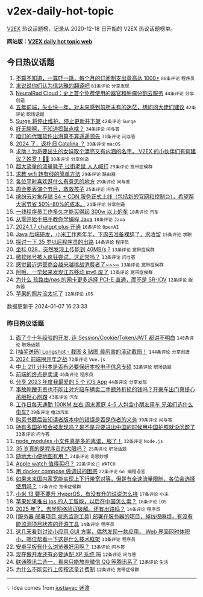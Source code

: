 # v2ex-daily-hot-topic

[V2EX](https://www.v2ex.com/) 热议话题榜，记录从 2020-12-18 日开始的 V2EX 热议话题榜单。

**网站版：[V2EX daily hot topic web](https://boojack.github.io/v2ex-daily-hot-topic-web/)**

## 今日热议话题

<!-- TODAY BEGIN -->

1. [不算不知道，一算吓一跳，每个月的订阅制支出竟高达 1000+](https://www.v2ex.com/t/1006566) `86条评论` `程序员`
1. [来说说你们认为信达雅的翻译吧](https://www.v2ex.com/t/1006550) `61条评论` `分享发现`
1. [NeuralRad Cloud：史上首个免费使用的器官和肿瘤分割云服务](https://www.v2ex.com/t/1006501) `44条评论` `分享创造`
1. [五年前端，失业快一年，对未来感到前所未有的迷茫，想问问大佬们建议](https://www.v2ex.com/t/1006524) `42条评论` `职场话题`
1. [Surge 将停止维护、停止更新并下架](https://www.v2ex.com/t/1006529) `42条评论` `Surge`
1. [好无聊啊，不知道捣鼓点啥？](https://www.v2ex.com/t/1006559) `34条评论` `问与答`
1. [咱们的代理软件出海算不算遥遥领先](https://www.v2ex.com/t/1006553) `31条评论` `问与答`
1. [2024 了，返朴归 Catalina ？](https://www.v2ex.com/t/1006528) `30条评论` `macOS`
1. [求助！为将要出生的女娃取个漂亮又有内涵的名字， V2EX 的小伙伴们有何建议？姓罗！👧🎀](https://www.v2ex.com/t/1006573) `30条评论` `分享创造`
1. [超大流量的流量耗子 过街老鼠 人人喊打](https://www.v2ex.com/t/1006612) `29条评论` `宽带症候群`
1. [求教 wifi 转有线的简单方法](https://www.v2ex.com/t/1006504) `29条评论` `路由器`
1. [各位平时喜欢逛什么有意思的地方](https://www.v2ex.com/t/1006532) `29条评论` `问与答`
1. [周会要表演个节目，救救孩子](https://www.v2ex.com/t/1006578) `25条评论` `问与答`
1. [缤纷云对象存储 S4 + CDN 服务正式上线（包括新的官网和控制台），希望帮大家节省 50%-80%的成本。](https://www.v2ex.com/t/1006572) `21条评论` `分享创造`
1. [一线程序员工作多久才能买得起 300w 以上的车](https://www.v2ex.com/t/1006642) `18条评论` `汽车`
1. [从零开始手把手教你学编程 Java](https://www.v2ex.com/t/1006599) `18条评论` `Java`
1. [2024.1.7 chatgpt plus 开通](https://www.v2ex.com/t/1006514) `16条评论` `OpenAI`
1. [Java 后端研发，小米工作两年半，下周去准备裸辞了，求收留](https://www.v2ex.com/t/1006622) `15条评论` `求职`
1. [探讨一下 35 岁以后程序员的出路](https://www.v2ex.com/t/1006554) `14条评论` `程序员`
1. [坐标 028，突然发现上传能到 40MB/s ?](https://www.v2ex.com/t/1006632) `13条评论` `宽带症候群`
1. [微软账号被人疯狂尝试，这正常吗？](https://www.v2ex.com/t/1006618) `13条评论` `问与答`
1. [感觉最近运营商会越来越挑战消费者了~~~~](https://www.v2ex.com/t/1006613) `13条评论` `宽带症候群`
1. [阿哦，一早起来发现江苏移动 ipv6 废了](https://www.v2ex.com/t/1006505) `13条评论` `宽带症候群`
1. [为什么 软路由/nas 的网卡更多选择 PCI-E 直通，而不是 SR-IOV](https://www.v2ex.com/t/1006569) `12条评论` `服务器`
1. [苹果的照片流太坑了](https://www.v2ex.com/t/1006517) `12条评论` `iOS`

数据更新于 2024-01-07 16:23:33

<!-- TODAY END -->

### 昨日热议话题

<!-- YESTERDAY BEGIN -->

1. [面了个十年经验的开发, 连 Session/Cookie/Token/JWT 都讲不明白](https://www.v2ex.com/t/1006401) `148条评论` `职场话题`
1. [[抽奖送码] Longshot - 截图 & 贴图 最厉害的滚动截图！](https://www.v2ex.com/t/1006341) `144条评论` `分享创造`
1. [2024 前端圈开年之战](https://www.v2ex.com/t/1006336) `72条评论` `Vue.js`
1. [中上 211 计科本是否有必要保研本校电子信息专硕](https://www.v2ex.com/t/1006334) `52条评论` `职场话题`
1. [前端的终点是卖课](https://www.v2ex.com/t/1006330) `46条评论` `程序员`
1. [分享 2023 年度我最爱的 5 个 iOS App](https://www.v2ex.com/t/1006335) `44条评论` `分享发现`
1. [事故剐蹭无责也不能让对方赔车辆卖二手额外折损的钱吗？开豪车出门真提心吊胆担心剐蹭](https://www.v2ex.com/t/1006345) `43条评论` `汽车`
1. [工作日每天通勤 100KM 左右 周末家庭 4-5 人包含小朋友用车 兄弟们选什么电车?](https://www.v2ex.com/t/1006418) `39条评论` `电动汽车`
1. [购买书籍后告知读者版本中的错误是否是作者的义务](https://www.v2ex.com/t/1006332) `39条评论` `问与答`
1. [持有多国护照会被发现吗？是不是只要进出中国的时候用中国护照就没问题了](https://www.v2ex.com/t/1006454) `33条评论` `问与答`
1. [node_modules 小文件真是多的离谱，服了！](https://www.v2ex.com/t/1006362) `32条评论` `Node.js`
1. [35 岁真的是程序员的大限吗？](https://www.v2ex.com/t/1006460) `25条评论` `职场话题`
1. [随地大小便地图有用？](https://www.v2ex.com/t/1006402) `24条评论` `奇思妙想`
1. [Apple watch 值得买吗？](https://www.v2ex.com/t/1006458) `22条评论` ` WATCH`
1. [用 docker compose 做调试的困惑](https://www.v2ex.com/t/1006370) `22条评论` `Go 编程语言`
1. [如果未来国内家宽能实现上下行带宽对等，但是有全速流量限制，各位会选择使用吗？](https://www.v2ex.com/t/1006485) `17条评论` `宽带症候群`
1. [小米 13 要不要升 HyperOS，有没有升的说说怎么样](https://www.v2ex.com/t/1006390) `17条评论` `小米`
1. [苹果如果推出 ios 的人工智能，以后在中国怎么卖？](https://www.v2ex.com/t/1006361) `16条评论` `iOS`
1. [2025 年了。去学网络验证破解。还有出路吗？](https://www.v2ex.com/t/1006481) `14条评论` `程序员`
1. [[服务器 部署项目 状态监测工具] 部署在服务器的项目，掉线很麻烦，有没有能监测项目状态的开源工具](https://www.v2ex.com/t/1006404) `14条评论` `程序员`
1. [这几天看到讨论小应用 GUI 方案，偶然发现一款应用， Web 界面同时体积小，哪位帮看一下这是什么技术框架](https://www.v2ex.com/t/1006437) `13条评论` `程序员`
1. [安卓平板有什么浏览器好用啊？](https://www.v2ex.com/t/1006412) `13条评论` `问与答`
1. [现在做开发还有必要适配 XP 系统 吗](https://www.v2ex.com/t/1006453) `12条评论` `问与答`
1. [联通腾讯二选一，看来只能放弃微信 QQ 等腾讯系了](https://www.v2ex.com/t/1006438) `12条评论` `生活`
1. [为什么不能实行上传按流量计费制](https://www.v2ex.com/t/1006427) `12条评论` `宽带症候群`

<!-- YESTERDAY END -->

---

💡 Idea comes from [justjavac 迷渡](https://github.com/justjavac/)
